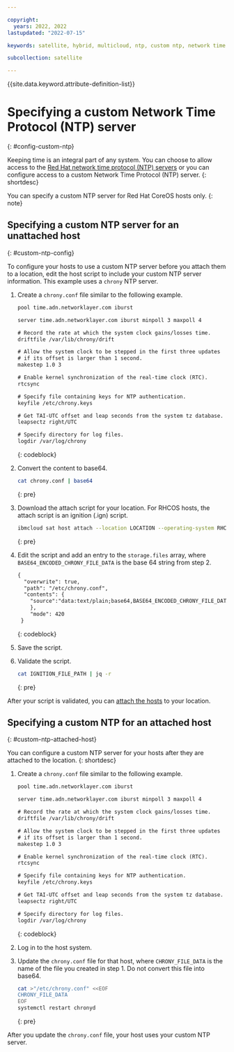 ```yaml
---

copyright:
  years: 2022, 2022
lastupdated: "2022-07-15"

keywords: satellite, hybrid, multicloud, ntp, custom ntp, network time protocol

subcollection: satellite

---
```


{{site.data.keyword.attribute-definition-list}}


# Specifying a custom Network Time Protocol (NTP) server
{: #config-custom-ntp}

Keeping time is an integral part of any system. You can choose to allow access to the [Red Hat network time protocol (NTP) servers](/docs/satellite?topic=satellite-reqs-host-network-outbound#host-out-ntp) or you can configure access to a custom Network Time Protocol (NTP) server.
{: shortdesc}

You can specify a custom NTP server for Red Hat CoreOS hosts only.
{: note}


## Specifying a custom NTP server for an unattached host
{: #custom-ntp-config}

To configure your hosts to use a custom NTP server before you attach them to a location, edit the host script to include your custom NTP server information. This example uses a `chrony` NTP server.

1. Create a `chrony.conf` file similar to the following example.
    
    ```txt
    pool time.adn.networklayer.com iburst

    server time.adn.networklayer.com iburst minpoll 3 maxpoll 4

    # Record the rate at which the system clock gains/losses time.
    driftfile /var/lib/chrony/drift

    # Allow the system clock to be stepped in the first three updates
    # if its offset is larger than 1 second.
    makestep 1.0 3

    # Enable kernel synchronization of the real-time clock (RTC).
    rtcsync

    # Specify file containing keys for NTP authentication.
    keyfile /etc/chrony.keys

    # Get TAI-UTC offset and leap seconds from the system tz database.
    leapsectz right/UTC

    # Specify directory for log files.
    logdir /var/log/chrony
    ```
    {: codeblock}
    
2. Convert the content to base64.

    ```sh
    cat chrony.conf | base64
    ```
    {: pre}

   
3. Download the attach script for your location.  For RHCOS hosts, the attach script is an ignition (.ign) script.

    ```sh
    ibmcloud sat host attach --location LOCATION --operating-system RHCOS
    ```
    {: pre}
    
4. Edit the script and add an entry to the `storage.files` array, where `BASE64_ENCODED_CHRONY_FILE_DATA` is the base 64 string from step 2.

    ```txt
    {
      "overwrite": true,
      "path": "/etc/chrony.conf",
      "contents": {
        "source":"data:text/plain;base64,BASE64_ENCODED_CHRONY_FILE_DATA"
        },
        "mode": 420
     }
     ```
     {: codeblock}
     
5. Save the script.
6. Validate the script.

    ```sh
    cat IGNITION_FILE_PATH | jq -r
    ```
    {: pre}
    
After your script is validated, you can [attach the hosts](/docs/satellite?topic=satellite-attach-hosts) to your location.

## Specifying a custom NTP for an attached host
{: #custom-ntp-attached-host}

You can configure a custom NTP server for your hosts after they are attached to the location.
{: shortdesc}



1. Create a `chrony.conf` file similar to the following example.
    
    ```txt
    pool time.adn.networklayer.com iburst

    server time.adn.networklayer.com iburst minpoll 3 maxpoll 4

    # Record the rate at which the system clock gains/losses time.
    driftfile /var/lib/chrony/drift

    # Allow the system clock to be stepped in the first three updates
    # if its offset is larger than 1 second.
    makestep 1.0 3

    # Enable kernel synchronization of the real-time clock (RTC).
    rtcsync

    # Specify file containing keys for NTP authentication.
    keyfile /etc/chrony.keys

    # Get TAI-UTC offset and leap seconds from the system tz database.
    leapsectz right/UTC

    # Specify directory for log files.
    logdir /var/log/chrony
    ```
    {: codeblock}
    
2. Log in to the host system.
3. Update the `chrony.conf` file for that host, where `CHRONY_FILE_DATA` is the name of the file you created in step 1. Do not convert this file into base64.

    ```sh
    cat >"/etc/chrony.conf" <<EOF
    CHRONY_FILE_DATA
    EOF
    systemctl restart chronyd
    ```
    {: pre}
      
After you update the `chrony.conf` file, your host uses your custom NTP server.
